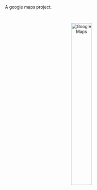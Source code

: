 A google maps project.

<br>

<p align="center">
  <img src="https://user-images.githubusercontent.com/48618243/198871044-0746b65d-dfe6-4034-b4d0-287fcfbd807d.jpg" width="37%" alt="GoogleMaps">
</p>
